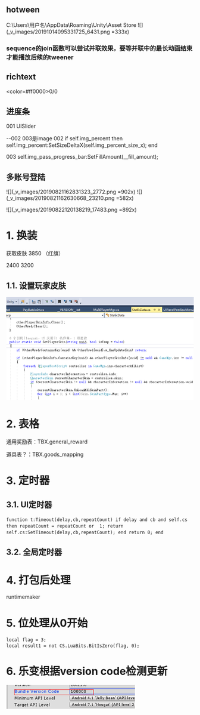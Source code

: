 ## hotween
C:\Users\用户名\AppData\Roaming\Unity\Asset Store
![](_v_images/20191014095331725_6431.png =333x)

### sequence的join函数可以尝试并联效果，要等并联中的最长动画结束才能播放后续的tweener


## richtext
<color=#ff0000>0</color>/0

## 进度条
001 UISlider

--002 003是image
002 if self.img_percent then
                self.img_percent:SetSizeDeltaX(self.img_percent_size_x);
            end
            
003 self.img_pass_progress_bar:SetFillAmount(__fill_amount);

## 多账号登陆
![](_v_images/20190821162831323_2772.png =902x)
![](_v_images/20190821162630668_23210.png =582x)

![](_v_images/20190822120138219_17483.png =892x)
# 1. 换装
获取皮肤 3850 （红旗）

2400
3200

## 1.1. 设置玩家皮肤
![](_v_images/20190820160024014_17786.png)

# 2. 表格

通用奖励表：TBX.general_reward 

道具表？：TBX.goods_mapping

# 3. 定时器
## 3.1. UI定时器
`
function t:Timeout(delay,cb,repeatCount)
	if delay and cb and self.cs then
		repeatCount = repeatCount or  1;
        return self.cs:SetTimeout(delay,cb,repeatCount);
    end
    return 0;
end
`

## 3.2. 全局定时器



# 4. 打包后处理
runtimemaker

# 5. 位处理从0开始

```
local flag = 3;
local result1 = not CS.LuaBits.BitIsZero(flag, 0);
```

# 6. 乐变根据version code检测更新
![](_v_images/20190805100911958_26431.png)